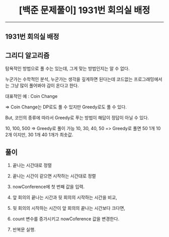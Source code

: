 # <center>[백준 문제풀이] 1931번 회의실 배정</center>

---

## 1931번 회의실 배정

## 그리디 알고리즘

탐욕적인 방법으로 풀 수는 있는데, 그게 맞는 방법인지는 알 수 없다.

누군가는 수학적인 분석, 누군가는 생각을 깊게하면 된다는데 코드없는 프로그래밍에서는 그냥 많이 풀어봐야 감이 온다고 한다.

대표적인 예 : Coin Change

=> Coin Change는 DP로도 풀 수 있지만 Greedy로도 풀 수 있다.

But, 코인의 종류에 따라서 Greedy로 푸는 방법이 해답이 정답이 아닐 수 있다.

10, 100, 500 => Greedy로 풀이 가능
10, 30, 40, 50 => Greedy로 풀면 50 1개 10 2개 이지만, 30 1개 40 1개가 최솟값.

## 풀이

1. 끝나는 시간대로 정렬
2. 끝나는 시간이 같으면 시작하는 시간대로 정렬

3. nowConference에 첫 번째 값을 입력.
4. 앞 회의의 끝나는 시간과 뒷 회의의 시작하는 시간을 비교,
5. 뒷 회의의 시작하는 시간이 앞 회의의 끝나는 시간보다 크다면,
6. count 변수를 증가시키고 nowCoference 값을 변경한다.

7. 반복문 실행.

